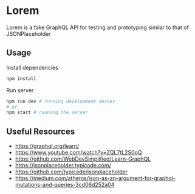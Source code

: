 # Lorem

Lorem is a fake GraphQL API for testing and prototyping similar to that of JSONPlaceholder

## Usage
Install dependencies
```bash
npm install
```
Run server
```bash
npm run dev # running development server
# or
npm start # running the server
```


## Useful Resources
- https://graphql.org/learn/
- https://www.youtube.com/watch?v=ZQL7tL2S0oQ
- https://github.com/WebDevSimplified/Learn-GraphQL
- https://jsonplaceholder.typicode.com/
- https://github.com/typicode/jsonplaceholder
- https://medium.com/atheros/json-as-an-argument-for-graphql-mutations-and-queries-3cd06d252a04